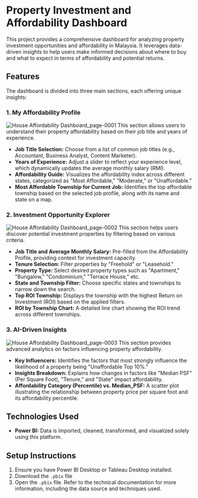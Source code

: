 # Property Investment and Affordability Dashboard

This project provides a comprehensive dashboard for analyzing property investment opportunities and affordability in Malaysia. It leverages data-driven insights to help users make informed decisions about where to buy and what to expect in terms of affordability and potential returns.

## Features

The dashboard is divided into three main sections, each offering unique insights:

### 1. My Affordability Profile
![House Affordability Dashboard_page-0001](https://github.com/user-attachments/assets/4989bf93-b7e5-400c-814b-0fae6ac7c221)
This section allows users to understand their property affordability based on their job title and years of experience.

*   **Job Title Selection:** Choose from a list of common job titles (e.g., Accountant, Business Analyst, Content Marketer).
*   **Years of Experience:** Adjust a slider to reflect your experience level, which dynamically updates the average monthly salary (RMI).
*   **Affordability Guide:** Visualizes the affordability index across different states, categorized as "Most Affordable," "Moderate," or "Unaffordable."
*   **Most Affordable Township for Current Job:** Identifies the top affordable township based on the selected job profile, along with its name and state on a map.

### 2. Investment Opportunity Explorer
![House Affordability Dashboard_page-0002](https://github.com/user-attachments/assets/21a08dc5-8184-43ab-9633-d91342a62771)
This section helps users discover potential investment properties by filtering based on various criteria.

*   **Job Title and Average Monthly Salary:** Pre-filled from the Affordability Profile, providing context for investment capacity.
*   **Tenure Selection:** Filter properties by "Freehold" or "Leasehold."
*   **Property Type:** Select desired property types such as "Apartment," "Bungalow," "Condominium," "Terrace House," etc.
*   **State and Township Filter:** Choose specific states and townships to narrow down the search.
*   **Top ROI Township:** Displays the township with the highest Return on Investment (ROI) based on the applied filters.
*   **ROI by Township Chart:** A detailed line chart showing the ROI trend across different townships.

### 3. AI-Driven Insights
![House Affordability Dashboard_page-0003](https://github.com/user-attachments/assets/61fd1ab8-40b3-4f56-909f-c392a9b3f9d4)
This section provides advanced analytics on factors influencing property affordability.

*   **Key Influencers:** Identifies the factors that most strongly influence the likelihood of a property being "Unaffordable Top 10%."
*   **Insights Breakdown:** Explains how changes in factors like "Median PSF" (Per Square Foot), "Tenure," and "State" impact affordability.
*   **Affordability Category (Percentile) vs. Median_PSF:** A scatter plot illustrating the relationship between property price per square foot and its affordability percentile.

## Technologies Used
*   **Power BI:** Data is imported, cleaned, transformed, and visualized solely using this platform.

## Setup Instructions
1.  Ensure you have Power BI Desktop or Tableau Desktop installed.
2.  Download the `.pbix` file
3.  Open the `.pbix` file. Refer to the technical documentation for more information, including the data source and techniques used.
